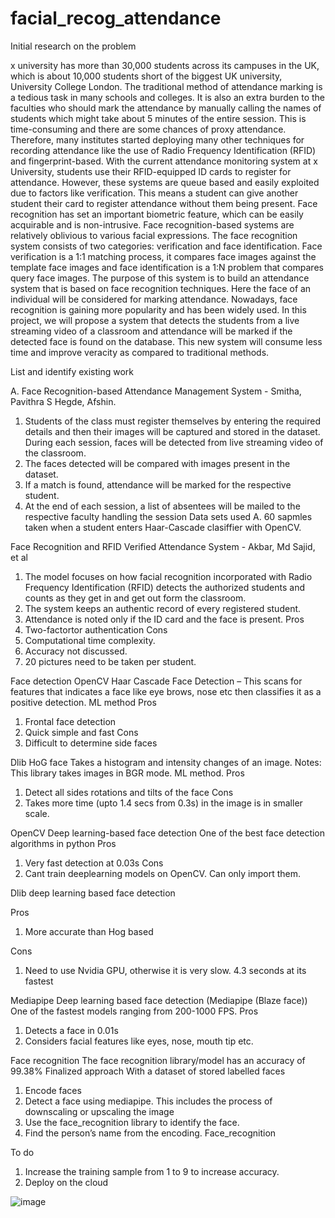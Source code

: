 # facial_recog_attendance

Initial research on the problem

x university has more than 30,000 students across its campuses in the UK, which is about 10,000 students short of the biggest UK university, University College London. The traditional method of attendance marking is a tedious task in many schools and colleges. It is also an extra burden to the faculties who should mark the attendance by manually calling the names of students which might take about 5 minutes of the entire session. This is time-consuming and there are some chances of proxy attendance. Therefore, many institutes started deploying many other techniques for recording attendance like the use of Radio Frequency Identification (RFID) and fingerprint-based. With the current attendance monitoring system at x University, students use their RFID-equipped ID cards to register for attendance. However, these systems are queue based and easily exploited due to factors like verification. This means a student can give another student their card to register attendance without them being present. 
Face recognition has set an important biometric feature, which can be easily acquirable and is non-intrusive. Face recognition-based systems are relatively oblivious to various facial expressions. The face recognition system consists of two categories: verification and face identification. Face verification is a 1:1 matching process, it compares face images against the template face images and face identification is a 1:N problem that compares query face images. The purpose of this system is to build an attendance system that is based on face recognition techniques. Here the face of an individual will be considered for marking attendance. Nowadays, face recognition is gaining more popularity and has been widely used.
In this project, we will propose a system that detects the students from a live streaming video of a classroom and attendance will be marked if the detected face is found on the database. This new system will consume less time and improve veracity as compared to traditional methods. 

List and identify existing work

A. Face Recognition-based Attendance Management System - Smitha, Pavithra S Hegde, Afshin. 
1. Students of the class must register themselves by entering the required details and then their images will be captured and stored in the dataset. During each session, faces will be detected from live streaming video of the classroom.
2. The faces detected will be compared with images present in the dataset.
3. If a match is found, attendance will be marked for the respective student.
4. At the end of each session, a list of absentees will be mailed to the respective faculty handling the session
Data sets used
A. 60 sapmles taken when a student enters
      Haar-Cascade clasiffier with OpenCV.

Face Recognition and RFID Verified Attendance System - Akbar, Md Sajid, et al
1. The model focuses on how facial recognition incorporated with Radio Frequency Identification (RFID) detects the authorized students and counts as they get in and get out form the classroom.
2. The system keeps an authentic record of every registered student.
3. Attendance is noted only if the ID card and the face is present. 
Pros 
1.	Two-factortor authentication
Cons
1.	Computational time complexity. 
2.	Accuracy not discussed.
3.	20 pictures need to be taken per student.

Face detection
OpenCV Haar Cascade Face Detection – This scans for features that indicates a face like eye brows, nose etc then classifies it as a positive detection. ML method
Pros
1.	Frontal face detection
2.	Quick simple and fast
Cons
1.	Difficult to determine side faces

Dlib HoG face
Takes a histogram and intensity changes of an image.
Notes: This library takes images in BGR mode. ML method.
Pros
1. Detect all sides rotations and tilts of the face 
Cons
1.	Takes more time (upto 1.4 secs from 0.3s) in the image is in smaller scale.

OpenCV Deep learning-based face detection
One of the best face detection algorithms in python
Pros
1.	Very fast detection at 0.03s
Cons
1.	Cant train deeplearning models on OpenCV. Can only import them.

Dlib deep learning based face detection

Pros
1.	More accurate than Hog based

Cons
1.	Need to use Nvidia GPU, otherwise it is very slow. 4.3 seconds at its fastest

Mediapipe Deep learning based face detection (Mediapipe (Blaze face))
One of the fastest models ranging from 200-1000 FPS.
Pros
1.	Detects a face in 0.01s
2.	Considers facial features like eyes, nose, mouth tip etc.

Face recognition 
The face recognition library/model has an accuracy of 99.38%
Finalized approach
With a dataset of stored labelled faces
1.	Encode faces
2.	Detect a face using mediapipe. This includes the process of downscaling or upscaling the image
3.	Use the face_recognition library to identify the face.
4.	Find the person’s name from the encoding. 
Face_recognition

To do
1.	Increase the training sample from 1 to 9 to increase accuracy.
2.	Deploy on the cloud


![image](https://user-images.githubusercontent.com/114836975/195599156-ecd683dd-e26a-4f8e-af32-00d1d8c26dde.png)

